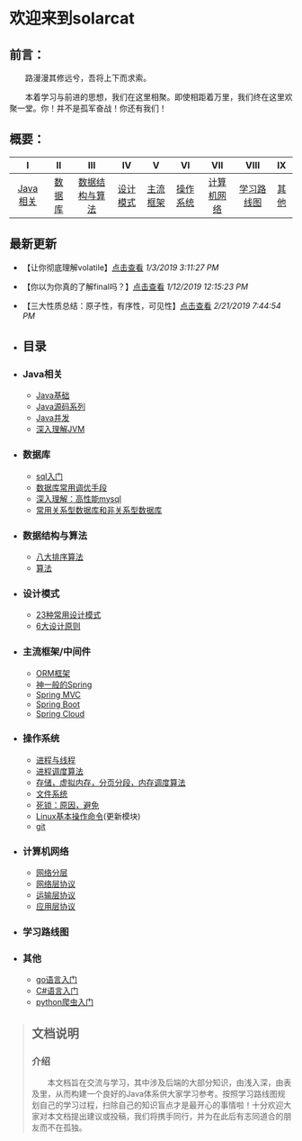 # 欢迎来到solarcat #

## 前言： ##
&emsp;&emsp;路漫漫其修远兮，吾将上下而求索。	

&emsp;&emsp;本着学习与前进的思想，我们在这里相聚。即使相距着万里，我们终在这里欢聚一堂。你！并不是孤军奋战！你还有我们！
## 概要： ##
|I|II|III|IV|V|VI|VII|VIII|IX|
|:-:|:-:|:-:|:-:|:-:|:-:|:-:|:-:|:-:|
|[Java相关](#java相关)|[数据库](#数据库)|[数据结构与算法](#数据结构与算法)|[设计模式](#设计模式)|[主流框架](#主流框架中间件)|[操作系统](#操作系统)|[计算机网络](#计算机网络)|[学习路线图](#学习路线图)|[其他](#其他)|

## 最新更新 ##

-	【让你彻底理解volatile】[点击查看](https://github.com/MutualExclusion/solarcat/blob/master/Java相关/README.md#32-让你彻底理解volatile) *1/3/2019 3:11:27 PM*
-	【你以为你真的了解final吗？】[点击查看](https://github.com/MutualExclusion/solarcat/blob/master/Java相关/README.md#33-你以为你真的了解final吗？) *1/12/2019 12:15:23 PM*
-	【三大性质总结：原子性，有序性，可见性】[点击查看](https://github.com/MutualExclusion/solarcat/blob/master/Java相关/README.md#34-三大性质总结原子性有序性可见性) *2/21/2019 7:44:54 PM*
-	## 目录 ##

-	###	Java相关 ###
	-	[Java基础](https://github.com/MutualExclusion/solarcat/blob/master/Java相关/README.md#java基础) 
	-	[Java源码系列](https://github.com/MutualExclusion/solarcat/blob/master/Java相关/README.md#java源码系列)
	-	[Java并发](https://github.com/MutualExclusion/solarcat/blob/master/Java相关/README.md#java并发)
	-	[深入理解JVM](https://github.com/MutualExclusion/solarcat/blob/master/Java相关/README.md#深入理解jvm)
-	###	数据库 ###
	-	[sql入门]()
	-	[数据库常用调优手段]()
	-	[深入理解：高性能mysql]()
	-	[常用关系型数据库和非关系型数据库]()
-	### 数据结构与算法 ###
	-	[八大排序算法](https://github.com/MutualExclusion/solarcat/blob/master/数据结构与算法/八大排序算法.md)
	-	[算法]()
-	###	设计模式 ###
	-	[23种常用设计模式]()
	-	[6大设计原则]()
-	### 主流框架/中间件 ###
	-	[ORM框架]()
	-	[神一般的Spring]()
	-	[Spring MVC]()
	-	[Spring Boot]()
	-	[Spring Cloud]()
-	### 操作系统 ###
	-	[进程与线程]()
	-	[进程调度算法]()
	-	[存储，虚拟内存，分页分段，内存调度算法]()
	-	[文件系统]()
	-	[死锁：原因，避免]()
	-	[Linux基本操作命令](https://github.com/MutualExclusion/solarcat/blob/master/操作系统/Linux基本操作命令.md)(更新模块)
	-	[git]()
-	### 计算机网络 ###
	-	[网络分层](https://github.com/MutualExclusion/solarcat/blob/master/计算机网络/OSI七层+作用.md)
	-	[网络层协议]()
	-	[运输层协议]()
	-	[应用层协议]()
-	### 学习路线图 ###

-	### 其他 ###
	-	[go语言入门]()
	-	[C#语言入门]()
	-	[python爬虫入门]()



>## 文档说明 ##
>### 介绍
>&emsp;&emsp;本文档旨在交流与学习，其中涉及后端的大部分知识，由浅入深，由表及里，从而构建一个良好的Java体系供大家学习参考。按照学习路线图规划自己的学习过程，扫除自己的知识盲点才是最开心的事情啦！十分欢迎大家对本文档提出建议或投稿，我们将携手同行，并为在此后有志同道合的朋友而不在孤独。